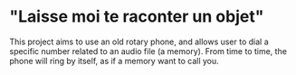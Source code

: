 # "Laisse moi te raconter un objet"

This project aims to use an old rotary phone, and allows user to dial a specific number related to an audio file (a memory). From time to time, the phone will ring by itself, as if a memory want to call you.


